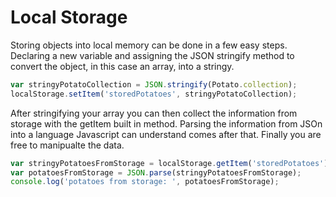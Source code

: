 # Local Storage


Storing objects into local memory can be done in a few easy steps. Declaring a new variable and assigning the JSON stringify method to convert the object, in this case an array, into a stringy.

```js
var stringyPotatoCollection = JSON.stringify(Potato.collection);
localStorage.setItem('storedPotatoes', stringyPotatoCollection);
```

After stringifying your array you can then collect the information from storage with the getItem built in method. Parsing the information from JSOn into a language Javascript can understand comes after that. Finally you are free to manipualte the data.

```js
var stringyPotatoesFromStorage = localStorage.getItem('storedPotatoes');
var potatoesFromStorage = JSON.parse(stringyPotatoesFromStorage);
console.log('potatoes from storage: ', potatoesFromStorage);
```
